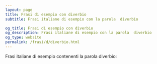 ```yaml
---
layout: page
title: Frasi di esempio con diverbio 
subtitle: Frasi italiane di esempio con la parola  diverbio

og_title: Frasi di esempio con diverbio 
og_description: Frasi italiane di esempio con la parola  diverbio
og_type: website
permalink: /frasi/d/diverbio.html
---
```


Frasi italiane di esempio contenenti la parola diverbio:


